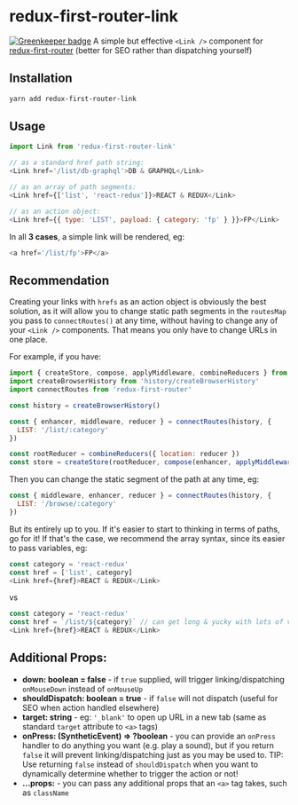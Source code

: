 # redux-first-router-link

[![Greenkeeper badge](https://badges.greenkeeper.io/faceyspacey/redux-first-router-link.svg)](https://greenkeeper.io/)
A simple but effective `<Link />` component for [redux-first-router](https://github.com/faceyspacey/redux-first-router) (better for SEO rather than dispatching yourself)



## Installation
```bash
yarn add redux-first-router-link
```

## Usage

```javascript
import Link from 'redux-first-router-link'

// as a standard href path string:
<Link href='/list/db-graphql'>DB & GRAPHQL</Link>

// as an array of path segments:
<Link href={['list', 'react-redux']}>REACT & REDUX</Link>

// as an action object:
<Link href={{ type: 'LIST', payload: { category: 'fp' } }}>FP</Link>
```

In all **3 cases**, a simple link will be rendered, eg:

```javascript
<a href='/list/fp'>FP</a>
````


## Recommendation

Creating your links with `hrefs` as an action object is obviously the best solution, as it will allow you to change
static path segments in the `routesMap` you pass to `connectRoutes()` at any time, without
having to change any of your `<Link />` components. That means you only have to change URLs in one place. 

For example, if you have:

```javascript
import { createStore, compose, applyMiddleware, combineReducers } from 'redux'
import createBrowserHistory from 'history/createBrowserHistory'
import connectRoutes from 'redux-first-router'

const history = createBrowserHistory()

const { enhancer, middleware, reducer } = connectRoutes(history, {
  LIST: '/list/:category'
})

const rootReducer = combineReducers({ location: reducer })
const store = createStore(rootReducer, compose(enhancer, applyMiddleware(middleware)))
```

Then you can change the static segment of the path at any time, eg:
```javascript
const { middleware, enhancer, reducer } = connectRoutes(history, {
  LIST: '/browse/:category'
})
```

But its entirely up to you. If it's easier to start to thinking in terms of paths, go for it! If that's the case, we recommend the 
array syntax, since its easier to pass variables, eg:

```javascript
const category = 'react-redux'
const href = ['list', category]
<Link href={href}>REACT & REDUX</Link>
```
vs

```javascript
const category = 'react-redux'
const href = `/list/${category}` // can get long & yucky with lots of variables
<Link href={href}>REACT & REDUX</Link>
```


## Additional Props:

* **down: boolean = false** - if `true` supplied, will trigger linking/dispatching `onMouseDown` instead of `onMouseUp`
* **shouldDispatch: boolean = true** - if `false` will not dispatch (useful for SEO when action handled elsewhere)
* **target: string** - eg: `'_blank'` to open up URL in a new tab (same as standard `target` attribute to `<a>` tags)
* **onPress: (SyntheticEvent) => ?boolean** - you can provide an `onPress` handler to do anything you want (e.g. play a sound), but if you return `false` it will prevent
  linking/dispatching just as you may be used to. TIP: Use returning `false` instead of `shouldDispatch` when you want to dynamically determine
  whether to trigger the action or not!
* **...props:** - you can pass any additional props that an `<a>` tag takes, such as `className`

